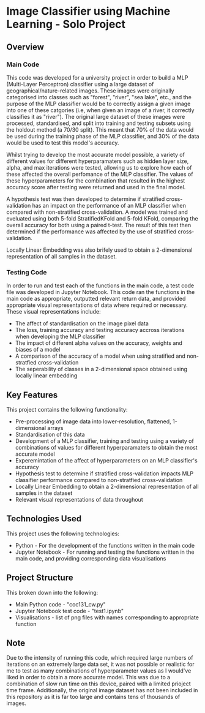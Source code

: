 # Image Classifier using Machine Learning - Solo Project

## Overview 

### Main Code
This code was developed for a university project in order to build a MLP (Multi-Layer Perceptron) classifier using a large dataset of geographical/nature-related images. These images were originally categorised into classes such as "forest", "river", "sea lake", etc., and the purpose of the MLP classifier would be to correctly assign a given image into one of these catgories (i.e, when given an image of a river, it correctly classifies it as "river"). The original large dataset of these images were processed, standardised, and split into training and testing subsets using the holdout method (a 70/30 split). This meant that 70% of the data would be used during the training phase of the MLP classifier, and 30% of the data would be used to test this model's accuracy.

Whilst trying to develop the most accurate model possible, a variety of different values for different hyperparamaters such as hidden layer size, alpha, and max iterations were tested, allowing us to explore how each of these affected the overall perfomance of the MLP classifier. The values of these hyperparameters for the combination that resulted in the highest accuracy score after testing were returned and used in the final model.

A hypothesis test was then developed to determine if stratified cross-validation has an impact on the performance of an MLP classifier when compared with non-stratified cross-validation. A model was trained and eveluated using both 5-fold StratifiedKFold and 5-fold KFold, comparing the overall accuracy for both using a paired t-test. The result of this test then determined if the performance was affected by the use of stratified cross-validation. 

Locally Linear Embedding was also brifely used to obtain a 2-dimensional representation of all samples in the dataset.

### Testing Code
In order to run and test each of the functions in the main code, a test code file was developed in Jupyter Notebook. This code ran the functions in the main code as appropriate, outputted relevant return data, and provided appropriate visual representations of data where required or necessary. These visual representations include:
- The affect of standardisation on the image pixel data
- The loss, training accuracy and testing accuracy accross iterations when developing the MLP classifier
- The impact of different alpha values on the accuracy, weights and biases of a model
- A comparison of the accuracy of a model when using stratified and non-stratfied cross-validation
- The seperability of classes in a 2-dimensional space obtained using locally linear embedding 

## Key Features
This project contains the following functionality:

- Pre-processing of image data into lower-resolution, flattened, 1-dimensional arrays
- Standardisation of this data
- Development of a MLP classifier, training and testing using a variety of combinations of values for different hyperparamaters to obtain the most accurate model
- Experemintation of the affect of hyperparameters on an MLP classifier's accuracy
- Hypothesis test to determine if stratified cross-validation impacts MLP classifier performance compared to non-stratfied cross-validation
- Locally Linear Embedding to obtain a 2-dimensional representation of all samples in the dataset
- Relevant visual representations of data throughout
  
## Technologies Used
This project uses the following technologies:

- Python - For the development of the functions written in the main code
- Jupyter Notebook - For running and testing the functions written in the main code, and providing corresponding data visualisations 

## Project Structure 
This broken down into the following:

- Main Python code - "coc131_cw.py"
- Jupyter Notebook test code - "test1.ipynb"
- Visualisations - list of png files with names corresponding to appropriate function

## Note
Due to the intensity of running this code, which required large numbers of iterations on an extremely large data set, it was not possible or realistic for me to test as many combinations of hyperparameter values as I would've liked in order to obtain a more accurate model. This was due to a combination of slow run time on this device, paired with a limited prioject time frame. Additionally, the original image dataset has not been included in this repository as it is far too large and contains tens of thousands of images.
